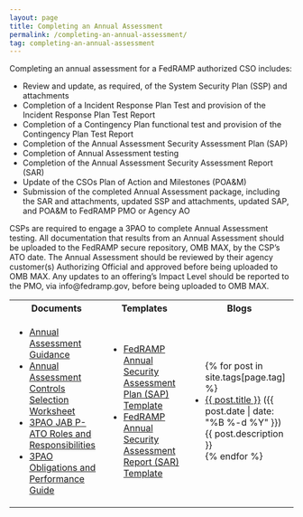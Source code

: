 ```yaml
---
layout: page
title: Completing an Annual Assessment
permalink: /completing-an-annual-assessment/
tag: completing-an-annual-assessment
---
```

Completing an annual assessment for a FedRAMP authorized CSO includes: 
<ul>
<li>Review and update, as required, of the System Security Plan (SSP) and attachments</li>
<li>Completion of a Incident Response Plan Test and provision of the Incident Response Plan Test Report</li>
<li>Completion of a Contingency Plan functional test and provision of the Contingency Plan Test Report</li>
<li>Completion of the Annual Assessment Security Assessment Plan (SAP)</li>
<li>Completion of Annual Assessment testing</li>
<li>Completion of the Annual Assessment Security Assessment Report (SAR)</li>
<li>Update of the CSOs Plan of Action and Milestones (POA&amp;M)</li>
<li>Submission of the completed Annual Assessment package, including the SAR and attachments, updated SSP and attachments, updated SAP, and POA&amp;M to FedRAMP PMO or Agency AO</li>
</ul>
<p>CSPs are required to engage a 3PAO to complete Annual Assessment testing. All documentation that results from an Annual Assessment should be uploaded to the FedRAMP secure repository, OMB MAX, by the CSP’s ATO date. The Annual Assessment should be reviewed by their agency customer(s) Authorizing Official and approved before being uploaded to OMB MAX. Any updates to an offering’s Impact Level should be reported to the PMO, via info@fedramp.gov, before being uploaded to OMB MAX.  </p>

<table>
<tr>
<th scope="col">Documents</th>
<th scope="col">Templates</th>
<th scope="col">Blogs</th>
</tr>
<td>
<ul>
<li><a href="{{site.baseurl}}/assets/resources/documents/CSP_Annual_Assessment_Guidance.pdf">Annual Assessment Guidance</a></li>
<li><a href="{{site.baseurl}}/assets/resources/documents/CSP_Annual_Assessment_Controls_Selection_Worksheet.xlsx">Annual Assessment Controls Selection Worksheet</a></li>
<li><a href="{{site.baseurl}}/assets/resources/documents/3PAO_Roles_and_Responsibilities.pdf">3PAO JAB P-ATO Roles and Responsibilities</a></li>
<li><a href="{{site.baseurl}}/assets/resources/documents/3PAO_Obligations_and_Performance_Guide.pdf">3PAO Obligations and Performance Guide</a></li>
</ul>
</td>
<td>
<ul>
<li><a href="{{site.baseurl}}/assets/resources/templates/FedRAMP-Annual-SAP-Template.docx">FedRAMP Annual Security Assessment Plan (SAP) Template</a></li>
<li><a href="{{site.baseurl}}/assets/resources/templates/FedRAMP-Annual-SAR-Template.docx">FedRAMP Annual Security Assessment Report (SAR) Template</a></li>
</ul>
</td>
<td>
<ul>
{% for post in site.tags[page.tag] %}
  <li><a href="{{ post.url }}">{{ post.title }}</a> ({{ post.date | date: "%B %-d %Y" }})<br>
    {{ post.description }}
  </li>
{% endfor %}
</ul>
</td>
